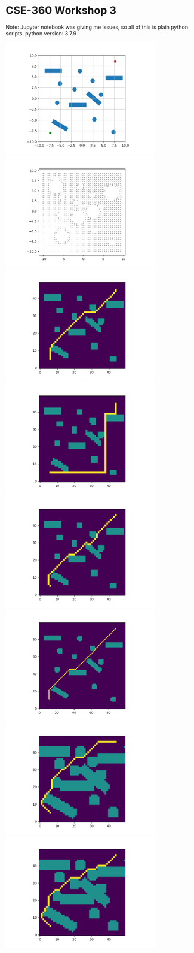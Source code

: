 # CSE-360 Workshop 3

Note: Jupyter notebook was giving me issues, so all of this is plain python scripts.
python version: 3.7.9



<span><img src="images/Figure_1.png" alt="drawing" width="400"/></span>
<span><img src="images/Figure_5.png" alt="drawing" width="400"/></span>
<span><img src="images/Figure_2.png" alt="drawing" width="400"/></span>
<span><img src="images/Figure_3.png" alt="drawing" width="400"/></span>
<span><img src="images/Figure_4.png" alt="drawing" width="400"/></span>
<span><img src="images/big_map.png" alt="drawing" width="400"/></span>
<span><img src="images/bfs_scaled.png" alt="drawing" width="400"/></span>
<span><img src="images/astar_scaled.png" alt="drawing" width="400"/></span>

